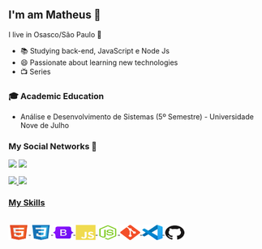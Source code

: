 

<!--
**matheusgoncalvess/matheusgoncalvess** is a ✨ _special_ ✨ repository because its `README.md` (this file) appears on your GitHub profile.
### Hi there 👋
Here are some ideas to get you started:
-->


## I'm am Matheus 👋

 I live in Osasco/São Paulo :house_with_garden:

- :books: Studying back-end, JavaScript e Node Js
- :smile: Passionate about learning new technologies
- :tv: Series

### :mortar_board: Academic Education
- Análise e Desenvolvimento de Sistemas (5º Semestre) - Universidade Nove de Julho

</div>
  

### My Social Networks 📍

 [<img src="https://img.shields.io/badge/linkedin-%230077B5.svg?&style=for-the-badge&logo=linkedin&logoColor=white" />](https://www.linkedin.com/in/matheus-gon%C3%A7alves-de-oliveira-6828b1193/) 
 <a href = "mailto: matheusgoliveira177@gmail.com"><img src="https://img.shields.io/badge/-Gmail-%23333?style=for-the-badge&logo=gmail&logoColor=white" target="_blank"></a>
 
 
 <div>
   
  <a href="https://github.com/matheusgoncalvess">
   
  <img height="160em" src="https://github-readme-stats.vercel.app/api?username=matheusgoncalvess&show_icons=true&theme=dark&include_all_commits=true&count_private=true"/>
  
     
     
  <img height="160em" src="https://github-readme-stats.vercel.app/api/top-langs/?username=matheusgoncalvess&layout=compact&langs_count=7&theme=dark&hide_border=false"/>
  
</div>


### My Skills
  <div style="display: inline_block"><br>
  <img align="center" alt="matheus-HTML" height="30" width="40" src="https://raw.githubusercontent.com/devicons/devicon/master/icons/html5/html5-original.svg">
  <img align="center" alt="matheus-CSS" height="30" width="40" src="https://raw.githubusercontent.com/devicons/devicon/master/icons/css3/css3-original.svg">
   <img align="center" alt="matheus-Bootstrap" height="30" width="40" src="https://github.com/devicons/devicon/blob/master/icons/bootstrap/bootstrap-original.svg">
  <img align="center" alt="matheus-Js" height="30" width="40" src="https://raw.githubusercontent.com/devicons/devicon/master/icons/javascript/javascript-plain.svg">
  <img align="center" alt="matheus-Node" height="30" width="40" src="https://github.com/devicons/devicon/blob/master/icons/nodejs/nodejs-original.svg">
  <img align="center" alt="matheus-git" height="30" width="40" src="https://github.com/devicons/devicon/blob/master/icons/git/git-original.svg">
  <img align="center" alt="matheus-vs" height="30" width="40" src="https://github.com/devicons/devicon/blob/master/icons/vscode/vscode-original.svg">
  <img align="center" alt="matheus-github" height="30" width="40" src="https://github.com/devicons/devicon/blob/master/icons/github/github-original.svg">

  
 </div>

